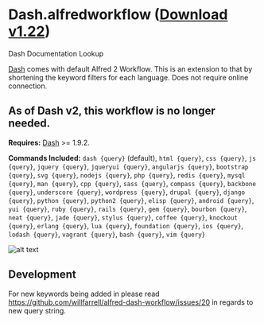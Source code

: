 Dash.alfredworkflow ([Download v1.22](https://raw.github.com/willfarrell/alfred-dash-workflow/master/Dash.alfredworkflow))
=========================

Dash Documentation Lookup

[Dash](http://kapeli.com/) comes with default Alfred 2 Workflow. This is an extension to that by shortening the keyword filters for each language. Does not require online connection.

## As of Dash v2, this workflow is no longer needed.

**Requires:** [Dash](http://kapeli.com/dash) >= 1.9.2.

**Commands Included:** `dash {query}` (default), `html {query}`, `css {query}`, `js {query}`, `jquery {query}`, `jqueryui {query}`, `angularjs {query}`, `bootstrap {query}`, `svg {query}`, `nodejs {query}`, `php {query}`, `redis {query}`, `mysql {query}`, `man {query}`, `cpp {query}`, `sass {query}`, `compass {query}`, `backbone {query}`, `underscore {query}`,  `wordpress {query}`, `drupal {query}`, `django {query}`, `python {query}`, `python2 {query}`, `elisp {query}`, `android {query}`, `yui {query}`, `ruby {query}`, `rails {query}`, `gem {query}`, `bourbon {query}`, `neat {query}`, `jade {query}`, `stylus {query}`, `coffee {query}`, `knockout {query}`, `erlang {query}`, `lua {query}`, `foundation {query}`, `ios {query}`, `lodash {query}`, `vagrant {query}`, `bash {query}`, `vim {query}`


![alt text][dash]

## Development
For new keywords being added in please read https://github.com/willfarrell/alfred-dash-workflow/issues/20 in regards to new query string.

[dash]: ./screenshots/dash.png  "Sample dash result"
